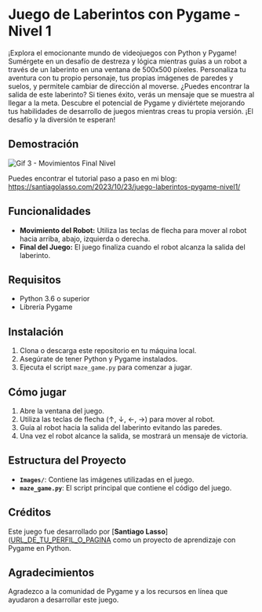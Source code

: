 # Juego de Laberintos con Pygame - Nivel 1

¡Explora el emocionante mundo de videojuegos con Python y Pygame! Sumérgete en un desafío de destreza y lógica mientras guías a un robot a través de un laberinto en una ventana de 500x500 píxeles. Personaliza tu aventura con tu propio personaje, tus propias imágenes de paredes y suelos, y permitele cambiar de dirección al moverse. ¿Puedes encontrar la salida de este laberinto? Si tienes éxito, verás un mensaje que se muestra al llegar a la meta. Descubre el potencial de Pygame y diviértete mejorando tus habilidades de desarrollo de juegos mientras creas tu propia versión. ¡El desafío y la diversión te esperan!

## Demostración
![Gif 3 - Movimientos Final Nivel](https://github.com/santiagolassog/Juego-Laberintos-Pygame-Primer-Nivel/assets/27078128/f2eb6bb3-94b5-435c-9d46-52331d7a98cb)

Puedes encontrar el tutorial paso a paso en mi blog:
https://santiagolasso.com/2023/10/23/juego-laberintos-pygame-nivel1/

## Funcionalidades

- **Movimiento del Robot:** Utiliza las teclas de flecha para mover al robot hacia arriba, abajo, izquierda o derecha.
- **Final del Juego:** El juego finaliza cuando el robot alcanza la salida del laberinto.

## Requisitos

- Python 3.6 o superior
- Librería Pygame

## Instalación

1. Clona o descarga este repositorio en tu máquina local.
2. Asegúrate de tener Python y Pygame instalados.
3. Ejecuta el script `maze_game.py` para comenzar a jugar.

## Cómo jugar

1. Abre la ventana del juego.
2. Utiliza las teclas de flecha (↑, ↓, ←, →) para mover al robot.
3. Guía al robot hacia la salida del laberinto evitando las paredes.
4. Una vez el robot alcance la salida, se mostrará un mensaje de victoria.

## Estructura del Proyecto

- **`Images/`**: Contiene las imágenes utilizadas en el juego.
- **`maze_game.py`**: El script principal que contiene el código del juego.

## Créditos

Este juego fue desarrollado por [**Santiago Lasso**]([URL_DE_TU_PERFIL_O_PAGINA](https://santiagolasso.com/) como un proyecto de aprendizaje con Pygame en Python.

## Agradecimientos

Agradezco a la comunidad de Pygame y a los recursos en línea que ayudaron a desarrollar este juego.
